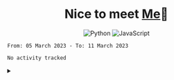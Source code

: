 <h1 align="center">Nice to meet <a href="https://klqd.github.io/">Me</a>👋</h1>

<div align="center">
  
  ![Python](https://img.shields.io/badge/python-3670A0?style=for-the-badge&logo=python&logoColor=ffdd54)
  ![JavaScript](https://img.shields.io/badge/javascript-%23323330.svg?style=for-the-badge&logo=javascript&logoColor=%23F7DF1E)
 </div>

 <!--START_SECTION:waka-->

```text
From: 05 March 2023 - To: 11 March 2023

No activity tracked
```

<!--END_SECTION:waka-->

<details close="true">

  <summary><b></b></summary>

  ```  

  ```
 </details>


 
